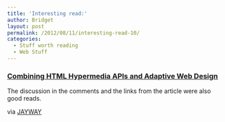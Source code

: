 ```yaml
---
title: 'Interesting read:'
author: Bridget
layout: post
permalink: /2012/08/11/interesting-read-10/
categories:
  - Stuff worth reading
  - Web Stuff
---
```

### [Combining HTML Hypermedia APIs and Adaptive Web Design][1]

The discussion in the comments and the links from the article were also good reads.

via [JAYWAY][2]

 [1]: http://www.jayway.com/2012/08/01/combining-html-hypermedia-apis-and-adaptive-web-design/
 [2]: http://www.jayway.com/